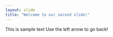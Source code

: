 ```yaml
---
layout: slide
title: "Welcome to our second slide!"
---
```

This is sample text
Use the left arrow to go back!
